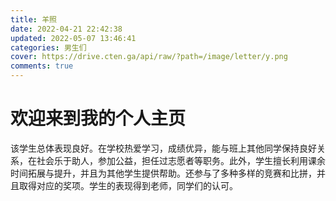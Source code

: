 ```yaml
---
title: 羊照
date: 2022-04-21 22:42:38
updated: 2022-05-07 13:46:41
categories: 男生们
cover: https://drive.cten.ga/api/raw/?path=/image/letter/y.png
comments: true
---
```

# 欢迎来到我的个人主页

该学生总体表现良好。在学校热爱学习，成绩优异，能与班上其他同学保持良好关系，在社会乐于助人，参加公益，担任过志愿者等职务。此外，学生擅长利用课余时间拓展与提升，并且为其他学生提供帮助。还参与了多种多样的竞赛和比拼，并且取得对应的奖项。学生的表现得到老师，同学们的认可。